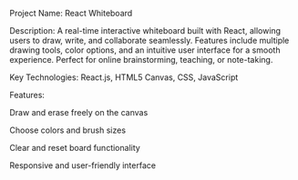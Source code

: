 Project Name: React Whiteboard

Description:
A real-time interactive whiteboard built with React, allowing users to draw, write, and collaborate seamlessly. Features include multiple drawing tools, color options, and an intuitive user interface for a smooth experience. Perfect for online brainstorming, teaching, or note-taking.

Key Technologies: React.js, HTML5 Canvas, CSS, JavaScript

Features:

Draw and erase freely on the canvas

Choose colors and brush sizes

Clear and reset board functionality

Responsive and user-friendly interface
